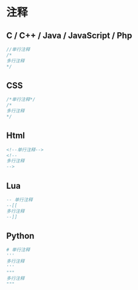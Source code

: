 # 注释

## C / C++ / Java / JavaScript / Php

```C
//单行注释
/*
多行注释
*/
```

## CSS

```css
/*单行注释*/
/*
多行注释
*/
```

## Html

```html
<!--单行注释-->
<!--
多行注释
-->
```

## Lua

```Lua
-- 单行注释
--[[
多行注释
--]]
```

## Python

```python
# 单行注释
'''
多行注释
'''
"""
多行注释
"""
```
